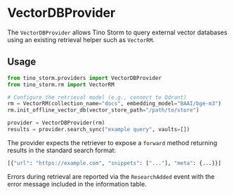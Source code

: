 # VectorDBProvider

The `VectorDBProvider` allows Tino Storm to query external vector databases
using an existing retrieval helper such as `VectorRM`.

## Usage

```python
from tino_storm.providers import VectorDBProvider
from tino_storm.rm import VectorRM

# Configure the retrieval model (e.g., connect to Qdrant)
rm = VectorRM(collection_name="docs", embedding_model="BAAI/bge-m3")
rm.init_offline_vector_db(vector_store_path="/path/to/store")

provider = VectorDBProvider(rm)
results = provider.search_sync("example query", vaults=[])
```

The provider expects the retriever to expose a `forward` method returning
results in the standard search format:

```python
[{"url": "https://example.com", "snippets": ["..."], "meta": {...}}]
```

Errors during retrieval are reported via the `ResearchAdded` event with the
error message included in the information table.
